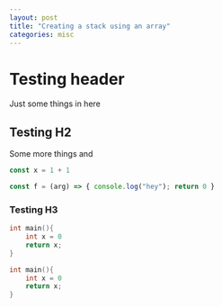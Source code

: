 ```yaml
---
layout: post
title: "Creating a stack using an array"
categories: misc
---
```


# Testing header

Just some things in here

## Testing H2

Some more things and

```ts
const x = 1 + 1

const f = (arg) => { console.log("hey"); return 0 }
```

### Testing H3

```c
int main(){
    int x = 0
    return x;
}
```

```C
int main(){
    int x = 0
    return x;
}
```